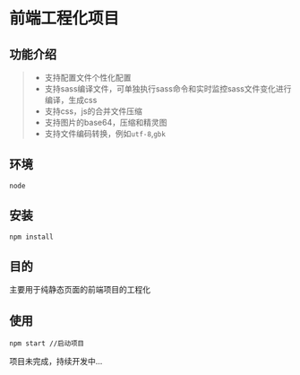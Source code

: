 # 前端工程化项目

## 功能介绍

> * 支持配置文件个性化配置
> * 支持sass编译文件，可单独执行sass命令和实时监控sass文件变化进行编译，生成css
> * 支持css，js的合并文件压缩
> * 支持图片的base64，压缩和精灵图
> * 支持文件编码转换，例如`utf-8`,`gbk`

## 环境

`node`

## 安装

````
npm install
````

## 目的

主要用于纯静态页面的前端项目的工程化

## 使用

````
npm start //启动项目
````

项目未完成，持续开发中...
